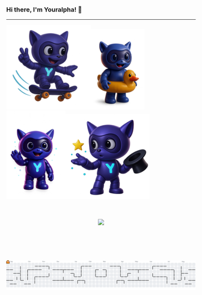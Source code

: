 ### Hi there, I'm Youralpha! 👋

---

<div style=" gap: 10px; align-items: center;">
  <img src="/img/yora4.png" alt="Foto Yora" height="225" /><img src="/img/yora1.png" alt="Foto Yora" height="215"/><img src="/img/yora2.png" alt="Foto Yora" height="235" /><img src="/img/yora5.png" alt="Foto Yora" height="225" />
</div>
</br>
<div>
  </br>
</div>
</br>

<div align="center">
  <img height="300" src="https://i.imgflip.com/5k8afw.png"  />
</div>

###
</br>
</br>
</br>
</br>
<picture>
  <source media="(prefers-color-scheme: dark)" srcset="https://raw.githubusercontent.com/AlphaIsYour/AlphaIsYour/output/pacman-contribution-graph-dark.svg">
  <source media="(prefers-color-scheme: light)" srcset="https://raw.githubusercontent.com/AlphaIsYour/AlphaIsYour/output/pacman-contribution-graph.svg">
  <img alt="pacman contribution graph" src="https://raw.githubusercontent.com/AlphaIsYour/AlphaIsYour/output/pacman-contribution-graph.svg">
</picture>

###
